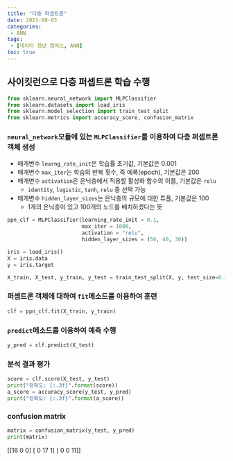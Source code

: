 ```yaml
---
title: "다층 퍼셉트론"
date: 2021-08-03
categories: 
 - ANN
tags: 
 - [데이터 청년 캠퍼스, ANN]
toc: true
---
```

## 사이킷런으로 다층 퍼셉트론 학습 수행  
```py
from sklearn.neural_network import MLPClassifier
from sklearn.datasets import load_iris
from sklearn.model_selection import train_test_split
from sklearn.metrics import accuracy_score, confusion_matrix
```  

### `neural_network`모듈에 있는 `MLPClassifier`를 이용하여 다층 퍼셉트론 객체 생성
- 매개변수 `learng_rate_init`은 학습률 초기값, 기본값은 0.001
- 매개변수 `max_iter`는 학습의 반복 횟수, 즉 에폭(epoch), 기본값은 200
- 매개변수 `activation`은 은닉층에서 적용할 활성화 함수의 이름, 기본값은 `relu`
  - `identity`, `logistic`, `tanh`, `relu` 중 선택 가능
- 매개변수 `hidden_layer_sizes`는 은닉층의 규모에 대한 튜플, 기본값은 100
  - 1개의 은닉층이 있고 100개의 노드를 배치하겠다는 뜻
```py
ppn_clf = MLPClassifier(learning_rate_init = 0.1,
                        max_iter = 1000,
                        activation = "relu",
                        hidden_layer_sizes = (50, 40, 30))

iris = load_iris()
X = iris.data
y = iris.target

X_train, X_test, y_train, y_test = train_test_split(X, y, test_size=0.3, random_state=0)
```  
### 퍼셉트론 객체에 대하여 `fit`메소드를 이용하여 훈련  
```py
clf = ppn_clf.fit(X_train, y_train)
```  
### `predict`메소드를 이용하여 예측 수행
```py
y_pred = clf.predict(X_test)
```  
### 분석 결과 평가  
```py
score = clf.score(X_test, y_test)
print("정확도: {:.3f}".format(score))
a_score = accuracy_score(y_test, y_pred)
print("정확도: {:.3f}".format(a_score))
```  
### confusion matrix
```py
matrix = confusion_matrix(y_test, y_pred)
print(matrix)
```  
<div class="notice" markdown="1">
[[16  0  0]  
 [ 0 17  1]  
 [ 0  0 11]]  
</div>
